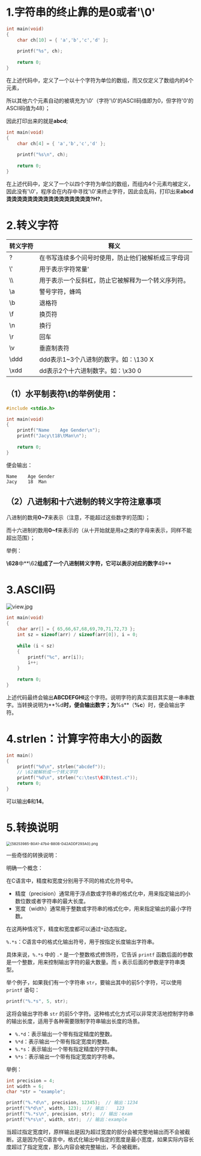 #  1.字符串的终止靠的是0或者'\0'
```c
int main(void)
{
	char ch[10] = { 'a','b','c','d' };
    
	printf("%s", ch);
    
	return 0;
}
```
在上述代码中，定义了一个以十个字符为单位的数组，而又仅定义了数组内的4个元素，

所以其他六个元素自动的被填充为'\0'（字符'\0'的ASCII码值即为0，但字符'0'的ASCII码值为48）；

因此打印出来的就是**abcd**;

```c
int main(void)
{
	char ch[4] = { 'a','b','c','d' };
    
	printf("%s\n", ch);
    
	return 0;
}
```
在上述代码中，定义了一个以四个字符为单位的数组，而组内4个元素均被定义，因此没有'\0'，程序会在内存中寻找'\0'来终止字符，因此会乱码，打印出来**abcd烫烫烫烫烫烫烫烫烫烫烫烫烫烫烫烫?H?**。

# 2.转义字符


| 转义字符 | 释义                                               |
| -------- | -------------------------------------------------- |
| \?       | 在书写连续多个问号时使用，防止他们被解析成三字母词 |
| \\'      | 用于表示字符常量'                                  |
| \\\      | 用于表示一个反斜杠，防止它被解释为一个转义序列符。 |
| \a       | 警号字符，蜂鸣                                     |
| \b       | 退格符                                             |
| \f       | 换页符                                             |
| \n       | 换行                                               |
| \r       | 回车                                               |
| \v       | 垂直制表符                                         |
| \ddd     | ddd表示1~3个八进制的数字。如：\130 X               |
| \xdd     | dd表示2个十六进制数字。如：\x30 0                  |

## （1）水平制表符\t的举例使用：
```c
#include <stdio.h>

int main(void)
{
	printf("Name	Age	Gender\n");
	printf("Jacy\t18\tMan\n");
    
	return 0;
}
```
便会输出：

```
Name	Age	Gender
Jacy	18	Man
```

## （2）八进制和十六进制的转义字符注意事项
八进制的数用**0~7**来表示（注意，不能超过这些数字的范围）；

而十六进制的数用**0~f**来表示的（从十开始就是用a之类的字母来表示，同样不能超出范围）；

举例：

**\628**中**\62**组成了一个八进制转义字符，它可以表示对应的数字**49**

# 3.ASCII码
<img src="https://leafalice-image.oss-cn-hangzhou.aliyuncs.com/img/2023-11-23%2F12a7fc2656acf06ee42597cf989715f6--7031--1694673825766-833c594f-03d5-4cd2-a55f-37664e1ca1ae.jpeg" alt="view.jpg"  />

```c
int main(void)
{
	char arr[] = { 65,66,67,68,69,70,71,72,73 };
	int sz = sizeof(arr) / sizeof(arr[0]), i = 0;
    
	while (i < sz)
	{
		printf("%c", arr[i]);
		i++;
	}
    
	return 0;
}
```
上述代码最终会输出**ABCDEFGHI**这个字符。说明字符的真实面目其实是一串串数字。当转换说明为**%d**时，便会输出数字；为**%s**（**%c**）时，便会输出字符。
# 4.strlen：计算字符串大小的函数
```c
int main()
{
    printf("%d\n", strlen("abcdef"));
    // \62被解析成一个转义字符
    printf("%d\n", strlen("c:\test\628\test.c"));
    return 0;
}
```
可以输出**6**和**14**。
# 5.转换说明
<img src="https://leafalice-image.oss-cn-hangzhou.aliyuncs.com/img/2023-11-23%2F8b1402fd59880c817523df1828ee3415--9767--1694768303279-784fbbda-6fd7-4d2a-8c70-ac0fafd7d04d.png" alt="{58253985-B0A1-47b4-B80B-D42ADDF293A0}.png" style="zoom:67%;" />

一些奇怪的转换说明：

明确一个概念：

在C语言中，精度和宽度分别用于不同的格式化符号中。

- 精度（precision）通常用于浮点数或字符串的格式化中，用来指定输出的小数位数或者字符串的最大长度。
- 宽度（width）通常用于整数或字符串的格式化中，用来指定输出的最小字符数。

在这两种情况下，精度和宽度都可以通过`*`动态指定。

`%.*s`：C语言中的格式化输出符号，用于按指定长度输出字符串。

具体来说，`%.*s` 中的 `.*` 是一个整数格式修饰符，它告诉 `printf` 函数后面的参数是一个整数，用来控制输出字符的最大数量。而 `s` 表示后面的参数是字符串类型。

举个例子，如果我们有一个字符串 `str`，要输出其中的前5个字符，可以使用 `printf` 语句：

```c
printf("%.*s", 5, str);
```

这将会输出字符串 `str` 的前5个字符。这种格式化方式可以非常灵活地控制字符串的输出长度，适用于各种需要限制字符串输出长度的场景。

- `%.*d`：表示输出一个带有指定精度的整数。
- `%*d`：表示输出一个带有指定宽度的整数。
- `%.*s`：表示输出一个带有指定精度的字符串。
- `%*s`：表示输出一个带有指定宽度的字符串。

举例：

```c
int precision = 4;
int width = 6;
char *str = "example";

printf("%.*d\n", precision, 12345);  // 输出：1234
printf("%*d\n", width, 123);  // 输出：   123
printf("%.*s\n", precision, str);  // 输出：exam
printf("%*s\n", width, str);  // 输出：example
```

当超过指定宽度时，原样输出是因为超过宽度的部分会被完整地输出而不会被截断。这是因为在C语言中，格式化输出中指定的宽度是最小宽度，如果实际内容长度超过了指定宽度，那么内容会被完整输出，不会被截断。
